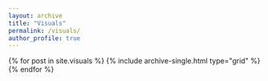 ```yaml
---
layout: archive
title: "Visuals"
permalink: /visuals/
author_profile: true
---
```

<div class="grid__wrapper">
  {% for post in site.visuals %}
    {% include archive-single.html type="grid" %}
  {% endfor %}
</div>